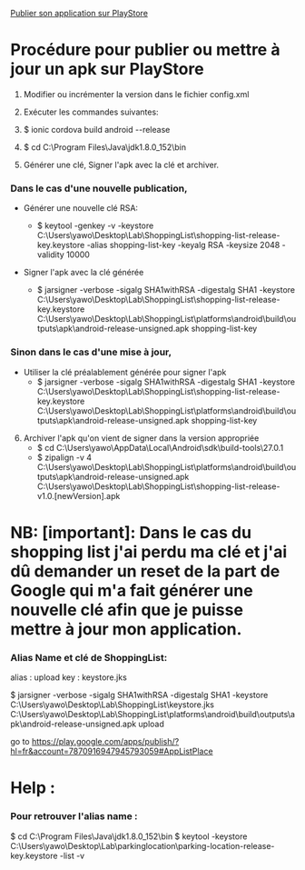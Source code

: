 [Publier son application sur PlayStore](https://ionicframework.com/docs/v1/guide/publishing.html) 


# Procédure pour publier ou mettre à jour un apk sur PlayStore

1. Modifier ou incrémenter la version dans le fichier config.xml

2. Exécuter les commandes suivantes:

3. $ ionic cordova build android --release

4. $ cd C:\Program Files\Java\jdk1.8.0_152\bin

5. Générer une clé, Signer l'apk avec la clé et archiver.
### Dans le cas d'une nouvelle publication, 
- Générer une nouvelle clé RSA:
    * $ keytool -genkey -v -keystore C:\Users\yawo\Desktop\Lab\ShoppingList\shopping-list-release-key.keystore -alias shopping-list-key -keyalg RSA -keysize 2048 -validity 10000

- Signer l'apk avec la clé générée
    * $ jarsigner -verbose -sigalg SHA1withRSA -digestalg SHA1 -keystore C:\Users\yawo\Desktop\Lab\ShoppingList\shopping-list-release-key.keystore C:\Users\yawo\Desktop\Lab\ShoppingList\platforms\android\build\outputs\apk\android-release-unsigned.apk shopping-list-key

### Sinon dans le cas d'une mise à jour,
- Utiliser la clé préalablement générée pour signer l'apk
    * $ jarsigner -verbose -sigalg SHA1withRSA -digestalg SHA1 -keystore C:\Users\yawo\Desktop\Lab\ShoppingList\shopping-list-release-key.keystore C:\Users\yawo\Desktop\Lab\ShoppingList\platforms\android\build\outputs\apk\android-release-unsigned.apk shopping-list-key

6. Archiver l'apk qu'on vient de signer dans la version appropriée
    * $ cd C:\Users\yawo\AppData\Local\Android\sdk\build-tools\27.0.1
    * $ zipalign -v 4 C:\Users\yawo\Desktop\Lab\ShoppingList\platforms\android\build\outputs\apk\android-release-unsigned.apk C:\Users\yawo\Desktop\Lab\ShoppingList\shopping-list-release-v1.0.[newVersion].apk

# NB: [important]: Dans le cas du shopping list j'ai perdu ma clé et j'ai dû demander un reset de la part de Google qui m'a fait générer une nouvelle clé afin que je puisse mettre à jour mon application.

### Alias Name et clé de ShoppingList: 
alias : upload
key : keystore.jks

$ jarsigner -verbose -sigalg SHA1withRSA -digestalg SHA1 -keystore C:\Users\yawo\Desktop\Lab\ShoppingList\keystore.jks C:\Users\yawo\Desktop\Lab\ShoppingList\platforms\android\build\outputs\apk\android-release-unsigned.apk upload





go to https://play.google.com/apps/publish/?hl=fr&account=7870916947945793059#AppListPlace


# Help : 

### Pour retrouver l'alias name :
$ cd C:\Program Files\Java\jdk1.8.0_152\bin
$ keytool -keystore C:\Users\yawo\Desktop\Lab\parkinglocation\parking-location-release-key.keystore -list -v




